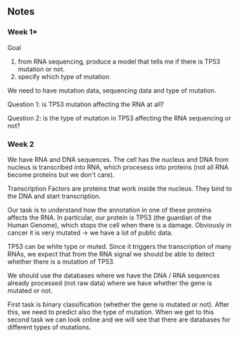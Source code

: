 ## **Notes**
### **Week 1***
Goal 
1) from RNA sequencing, produce a model that tells me if there is TP53 mutation or not.
2) specify which type of mutation

We need to have mutation data, sequencing data and type of mutation.

Question 1: is TP53 mutation affecting the RNA at all? 

Question 2: is the type of mutation in TP53 affecting the RNA sequencing or not?

### **Week 2**
We have RNA and DNA sequences. The cell has the nucleus and DNA from nucleus is transcribed into RNA, which procesess into proteins (not all RNA become proteins but we don't care). 

Transcription Factors are proteins that work inside the nucleus. They bind to the DNA and start transcription. 

Our task is to understand how the annotation in one of these proteins affects the RNA. In particular, our protein is TP53 (the guardian of the Human Genome), which stops the cell when there is a damage. Obviously in cancer it is very mutated -> we have a lot of public data. 

TP53 can be white type or muted. Since it triggers the transcription of many RNAs, we expect that from the RNA signal we should be able to detect whether there is a mutation of TP53. 

We should use the databases where we have the DNA / RNA sequences already processed (not raw data) where we have whether the gene is mutated or not. 

First task is binary classification (whether the gene is mutated or not). After this, we need to predict also the type of mutation. When we get to this second task we can look online and we will see that there are databases for different types of mutations.
